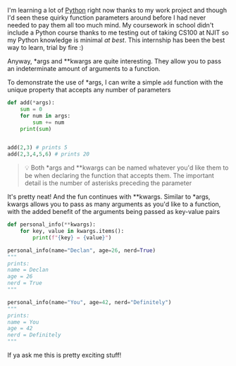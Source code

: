 I'm learning a lot of [Python](Python.md) right now thanks to my work project and though I'd seen these quirky function parameters around before I had never needed to pay them all too much mind. My coursework in school didn't include a Python course thanks to me testing out of taking CS100 at NJIT so my Python knowledge is minimal *at best*. This internship has been the best way to learn, trial by fire :)

Anyway, \*args and \*\*kwargs are quite interesting. They allow you to pass an indeterminate amount of arguments to a function. 

To demonstrate the use of \*args, I can write a simple `add` function with the unique property that accepts any number of parameters

```python title:add(*args)
def add(*args):
	sum = 0
	for num in args:
		sum += num
	print(sum)


add(2,3) # prints 5
add(2,3,4,5,6) # prints 20
```

> 💡
> Both \*args and \*\*kwargs can be named whatever you'd like them to be when declaring the function that accepts them. The important detail is the number of asterisks preceding the parameter

It's pretty neat! And the fun continues with \*\*kwargs. Similar to \*args, kwargs allows you to pass as many arguments as you'd like to a function, with the added benefit of the arguments being passed as key-value pairs

```python title:personal_info(**kwargs)
def personal_info(**kwargs):
	for key, value in kwargs.items():
		print(f"{key} = {value}")

personal_info(name="Declan", age=26, nerd=True)
"""
prints:
name = Declan
age = 26
nerd = True
"""

personal_info(name="You", age=42, nerd="Definitely")
"""
prints:
name = You
age = 42
nerd = Definitely
"""
```

If ya ask me this is pretty exciting stuff!